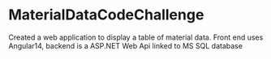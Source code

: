# MaterialDataCodeChallenge
Created a web application to display a table of material data. Front end uses Angular14, backend is a ASP.NET Web Api linked to MS SQL database
